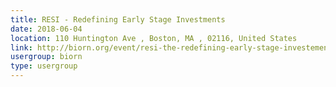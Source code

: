 ```yaml
---
title: RESI - Redefining Early Stage Investments
date: 2018-06-04
location: 110 Huntington Ave , Boston, MA , 02116, United States
link: http://biorn.org/event/resi-the-redefining-early-stage-investement/
usergroup: biorn
type: usergroup
---
```

